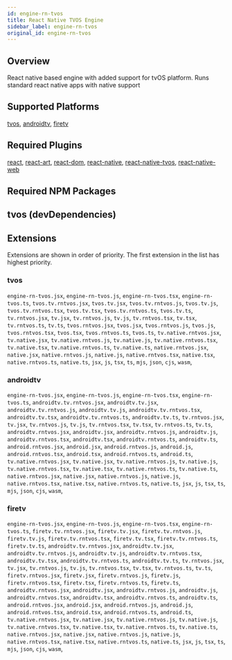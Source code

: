 ```yaml
---
id: engine-rn-tvos
title: React Native TVOS Engine
sidebar_label: engine-rn-tvos
original_id: engine-rn-tvos
---
```


<!--AUTO_GENERATED_START-->


## Overview

React native based engine with added support for tvOS platform. Runs standard react native apps with native support

## Supported Platforms

[tvos](platforms/tvos.md), [androidtv](platforms/androidtv.md), [firetv](platforms/firetv.md)

## Required Plugins

[react](../plugins/overview#react), [react-art](../plugins/overview#react-art), [react-dom](../plugins/overview#react-dom), [react-native](../plugins/overview#react-native), [react-native-tvos](../plugins/overview#react-native-tvos), [react-native-web](../plugins/overview#react-native-web)

## Required NPM Packages

tvos (devDependencies)
  - 








## Extensions

Extensions are shown in order of priority. The first extension in the list has highest priority.

### tvos

`engine-rn-tvos.jsx`, `engine-rn-tvos.js`, `engine-rn-tvos.tsx`, `engine-rn-tvos.ts`, `tvos.tv.rntvos.jsx`, `tvos.tv.jsx`, `tvos.tv.rntvos.js`, `tvos.tv.js`, `tvos.tv.rntvos.tsx`, `tvos.tv.tsx`, `tvos.tv.rntvos.ts`, `tvos.tv.ts`, `tv.rntvos.jsx`, `tv.jsx`, `tv.rntvos.js`, `tv.js`, `tv.rntvos.tsx`, `tv.tsx`, `tv.rntvos.ts`, `tv.ts`, `tvos.rntvos.jsx`, `tvos.jsx`, `tvos.rntvos.js`, `tvos.js`, `tvos.rntvos.tsx`, `tvos.tsx`, `tvos.rntvos.ts`, `tvos.ts`, `tv.native.rntvos.jsx`, `tv.native.jsx`, `tv.native.rntvos.js`, `tv.native.js`, `tv.native.rntvos.tsx`, `tv.native.tsx`, `tv.native.rntvos.ts`, `tv.native.ts`, `native.rntvos.jsx`, `native.jsx`, `native.rntvos.js`, `native.js`, `native.rntvos.tsx`, `native.tsx`, `native.rntvos.ts`, `native.ts`, `jsx`, `js`, `tsx`, `ts`, `mjs`, `json`, `cjs`, `wasm`, 
### androidtv

`engine-rn-tvos.jsx`, `engine-rn-tvos.js`, `engine-rn-tvos.tsx`, `engine-rn-tvos.ts`, `androidtv.tv.rntvos.jsx`, `androidtv.tv.jsx`, `androidtv.tv.rntvos.js`, `androidtv.tv.js`, `androidtv.tv.rntvos.tsx`, `androidtv.tv.tsx`, `androidtv.tv.rntvos.ts`, `androidtv.tv.ts`, `tv.rntvos.jsx`, `tv.jsx`, `tv.rntvos.js`, `tv.js`, `tv.rntvos.tsx`, `tv.tsx`, `tv.rntvos.ts`, `tv.ts`, `androidtv.rntvos.jsx`, `androidtv.jsx`, `androidtv.rntvos.js`, `androidtv.js`, `androidtv.rntvos.tsx`, `androidtv.tsx`, `androidtv.rntvos.ts`, `androidtv.ts`, `android.rntvos.jsx`, `android.jsx`, `android.rntvos.js`, `android.js`, `android.rntvos.tsx`, `android.tsx`, `android.rntvos.ts`, `android.ts`, `tv.native.rntvos.jsx`, `tv.native.jsx`, `tv.native.rntvos.js`, `tv.native.js`, `tv.native.rntvos.tsx`, `tv.native.tsx`, `tv.native.rntvos.ts`, `tv.native.ts`, `native.rntvos.jsx`, `native.jsx`, `native.rntvos.js`, `native.js`, `native.rntvos.tsx`, `native.tsx`, `native.rntvos.ts`, `native.ts`, `jsx`, `js`, `tsx`, `ts`, `mjs`, `json`, `cjs`, `wasm`, 
### firetv

`engine-rn-tvos.jsx`, `engine-rn-tvos.js`, `engine-rn-tvos.tsx`, `engine-rn-tvos.ts`, `firetv.tv.rntvos.jsx`, `firetv.tv.jsx`, `firetv.tv.rntvos.js`, `firetv.tv.js`, `firetv.tv.rntvos.tsx`, `firetv.tv.tsx`, `firetv.tv.rntvos.ts`, `firetv.tv.ts`, `androidtv.tv.rntvos.jsx`, `androidtv.tv.jsx`, `androidtv.tv.rntvos.js`, `androidtv.tv.js`, `androidtv.tv.rntvos.tsx`, `androidtv.tv.tsx`, `androidtv.tv.rntvos.ts`, `androidtv.tv.ts`, `tv.rntvos.jsx`, `tv.jsx`, `tv.rntvos.js`, `tv.js`, `tv.rntvos.tsx`, `tv.tsx`, `tv.rntvos.ts`, `tv.ts`, `firetv.rntvos.jsx`, `firetv.jsx`, `firetv.rntvos.js`, `firetv.js`, `firetv.rntvos.tsx`, `firetv.tsx`, `firetv.rntvos.ts`, `firetv.ts`, `androidtv.rntvos.jsx`, `androidtv.jsx`, `androidtv.rntvos.js`, `androidtv.js`, `androidtv.rntvos.tsx`, `androidtv.tsx`, `androidtv.rntvos.ts`, `androidtv.ts`, `android.rntvos.jsx`, `android.jsx`, `android.rntvos.js`, `android.js`, `android.rntvos.tsx`, `android.tsx`, `android.rntvos.ts`, `android.ts`, `tv.native.rntvos.jsx`, `tv.native.jsx`, `tv.native.rntvos.js`, `tv.native.js`, `tv.native.rntvos.tsx`, `tv.native.tsx`, `tv.native.rntvos.ts`, `tv.native.ts`, `native.rntvos.jsx`, `native.jsx`, `native.rntvos.js`, `native.js`, `native.rntvos.tsx`, `native.tsx`, `native.rntvos.ts`, `native.ts`, `jsx`, `js`, `tsx`, `ts`, `mjs`, `json`, `cjs`, `wasm`, 



<!--AUTO_GENERATED_END-->
